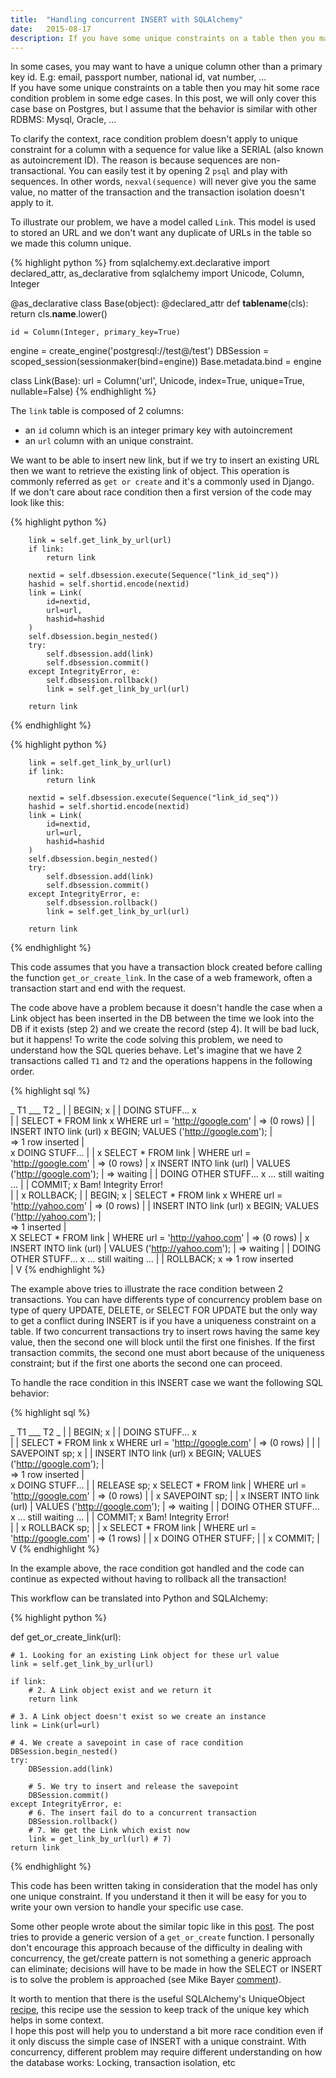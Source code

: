 ```yaml
---
title:  "Handling concurrent INSERT with SQLAlchemy"
date:   2015-08-17
description: If you have some unique constraints on a table then you may hit some race condition problem in some cases.    
---
```


In some cases, you may want to have a unique column other than a primary key id. 
E.g: email, passport number, national id, vat number, ...  
If you have some unique constraints on a table then you may hit some race condition problem in some edge cases. In this post, we will only cover this case base on Postgres, but I assume that the behavior is similar with other RDBMS: Mysql, Oracle, ... 

To clarify the context, race condition problem doesn't apply to unique constraint for a column with a sequence for value like a SERIAL (also known as autoincrement ID). The reason is because sequences are non-transactional. You can easily test it by opening 2 `psql` and play with sequences. In other words, `nexval(sequence)` will never give you the same value, no matter of the transaction and the transaction isolation doesn't apply to it. 

To illustrate our problem, we have a model called `Link`. This model is used to stored an URL and we don't want any duplicate of URLs in the table so we made this column unique.  

{% highlight python %}
from sqlalchemy.ext.declarative import declared_attr, as_declarative
from sqlalchemy import Unicode, Column, Integer

@as_declarative
class Base(object):
    @declared_attr
    def __tablename__(cls):
        return cls.__name__.lower()

    id = Column(Integer, primary_key=True)

engine = create_engine('postgresql://test@/test')
DBSession = scoped_session(sessionmaker(bind=engine))
Base.metadata.bind = engine

class Link(Base):
    url = Column('url', Unicode, index=True, unique=True, nullable=False)
{% endhighlight %}

The `link` table is composed of 2 columns: 

  - an `id` column which is an integer primary key with autoincrement 
  - an `url` column with an unique constraint.    

We want to be able to insert new link, but if we try to insert an existing URL then we want to retrieve the existing link of object. 
This operation is commonly referred as `get or create` and it's a commonly used in Django.   
If we don't care about race condition then a first version of the code may look like this: 

{% highlight python %}

        link = self.get_link_by_url(url)
        if link:
            return link

        nextid = self.dbsession.execute(Sequence("link_id_seq"))
        hashid = self.shortid.encode(nextid)
        link = Link(
            id=nextid,
            url=url,
            hashid=hashid
        )
        self.dbsession.begin_nested()
        try:
            self.dbsession.add(link)
            self.dbsession.commit()
        except IntegrityError, e:
            self.dbsession.rollback()
            link = self.get_link_by_url(url)

        return link

{% endhighlight %}

{% highlight python %}

        link = self.get_link_by_url(url)
        if link:
            return link

        nextid = self.dbsession.execute(Sequence("link_id_seq"))
        hashid = self.shortid.encode(nextid)
        link = Link(
            id=nextid,
            url=url,
            hashid=hashid
        )
        self.dbsession.begin_nested()
        try:
            self.dbsession.add(link)
            self.dbsession.commit()
        except IntegrityError, e:
            self.dbsession.rollback()
            link = self.get_link_by_url(url)

        return link

{% endhighlight %}

This code assumes that you have a transaction block created before calling the function `get_or_create_link`. In the case of a web framework, often a transaction start and end with the request. 

The code above have a problem because it doesn't handle the case 
when a Link object has been inserted in the DB 
between the time we look into the DB if it exists (step 2) and we create the record (step 4). It will be bad luck, but it happens! To write the code solving this problem, we need to understand how the SQL queries behave. 
Let's imagine that we have 2 transactions called `T1` and `T2` and the operations happens in the following order.

{% highlight sql %}

_               T1               ___                T2              _
                                  |
                                  |
BEGIN;                            x
                                  |
                                  |
DOING STUFF...                    x   
                                  |
                                  |
SELECT * FROM link                x
WHERE url = 'http://google.com'   |
=> (0 rows)                       |
                                  |
INSERT INTO link (url)            x   BEGIN;
VALUES ('http://google.com');     |       
=> 1 row inserted                 |       
                                  x   DOING STUFF... 
                                  |
                                  |
                                  x   SELECT * FROM link
                                  |   WHERE url = 'http://google.com'
                                  |   => (0 rows)
                                  |
                                  x   INSERT INTO link (url)
                                  |   VALUES ('http://google.com');
                                  |   => waiting
                                  |
                                  |
DOING OTHER STUFF...              x   ... still waiting ...
                                  |
                                  |
COMMIT;                           x   Bam! Integrity Error!  
                                  |
                                  |
                                  x   ROLLBACK;
                                  |
                                  | 
BEGIN;                            x
                                  |
SELECT * FROM link                x
WHERE url = 'http://yahoo.com'    |
=> (0 rows)                       |
                                  |
INSERT INTO link (url)            x   BEGIN;
VALUES ('http://yahoo.com');      |       
=> 1 inserted                     |       
                                  X   SELECT * FROM link 
                                  |   WHERE url = 'http://yahoo.com'
                                  |   => (0 rows)
                                  |
                                  x   INSERT INTO link (url)
                                  |   VALUES ('http://yahoo.com');
                                  |   => waiting
                                  |
                                  |
DOING OTHER STUFF...              x   ... still waiting ...
                                  |
                                  |
ROLLBACK;                         x   => 1 row inserted  
                                  |
                                  V
{% endhighlight %}

The example above tries to illustrate the race condition between 2 transactions. 
You can have differents type of concurrency problem base on type of query UPDATE, DELETE, or SELECT FOR UPDATE but the only way to get a conflict during INSERT is if you have a uniqueness constraint on a table. If two concurrent transactions try to insert rows having the same key value, then the second one will block until the first one finishes. If the first transaction commits, the second one must abort because of the uniqueness constraint; but if the first one aborts the second one can proceed.


To handle the race condition in this INSERT case we want the following SQL behavior:

{% highlight sql %}

_               T1               ___                T2              _
                                  |
                                  |
BEGIN;                            x
                                  |
                                  |
DOING STUFF...                    x   
                                  |
                                  |
SELECT * FROM link                x
WHERE url = 'http://google.com'   |
=> (0 rows)                       |
                                  |
                                  |
SAVEPOINT sp;                     x
                                  |
                                  |
INSERT INTO link (url)            x   BEGIN;
VALUES ('http://google.com');     |       
=> 1 row inserted                 |       
                                  x   DOING STUFF... 
                                  |
                                  |
RELEASE sp;                       x   SELECT * FROM link
                                  |   WHERE url = 'http://google.com'
                                  |   => (0 rows)
                                  |
                                  |
                                  x   SAVEPOINT sp;
                                  |
                                  |
                                  x   INSERT INTO link (url)
                                  |   VALUES ('http://google.com');
                                  |   => waiting
                                  |
                                  |
DOING OTHER STUFF...              x   ... still waiting ...
                                  |
                                  |
COMMIT;                           x   Bam! Integrity Error!  
                                  |
                                  |
                                  x   ROLLBACK sp;
                                  |
                                  |
                                  x   SELECT * FROM link
                                  |   WHERE url = 'http://google.com'
                                  |   => (1 rows)
                                  |
                                  | 
                                  x   DOING OTHER STUFF;
                                  |
                                  |
                                  x   COMMIT;
                                  |
                                  V
{% endhighlight %}

In the example above, the race condition got handled and the code can continue as expected without having to rollback all the transaction!    

This workflow can be translated into Python and SQLAlchemy:

{% highlight python %}

def get_or_create_link(url):

    # 1. Looking for an existing Link object for these url value
    link = self.get_link_by_url(url)

    if link:
        # 2. A Link object exist and we return it 
        return link

    # 3. A Link object doesn't exist so we create an instance
    link = Link(url=url)

    # 4. We create a savepoint in case of race condition 
    DBSession.begin_nested()
    try:
        DBSession.add(link) 

        # 5. We try to insert and release the savepoint
        DBSession.commit()     
    except IntegrityError, e:
        # 6. The insert fail do to a concurrent transaction  
        DBSession.rollback()
        # 7. We get the Link which exist now
        link = get_link_by_url(url) # 7)
    return link
{% endhighlight %}

This code has been written taking in consideration that the model has only one unique constraint. If you understand it then it will be easy for you to write your own version to handle your specific use case.

Some other people wrote about the similar topic like in this [post](http://skien.cc/blog/2014/01/15/sqlalchemy-and-race-conditions-implementing/). The post tries to provide a generic version of a `get_or_create` function. I personally don't encourage this approach because of the difficulty in dealing with concurrency, the get/create pattern is not something a generic approach can eliminate; decisions will have to be made in how the SELECT or INSERT is to solve the problem is approached (see Mike Bayer [comment](http://skien.cc/blog/2014/01/15/sqlalchemy-and-race-conditions-implementing/#comment-1202648190)).

It worth to mention that there is the useful SQLAlchemy's UniqueObject [recipe](https://bitbucket.org/zzzeek/sqlalchemy/wiki/UsageRecipes/UniqueObject), this recipe use the session to keep track of the unique key which helps in some context.  
I hope this post will help you to understand a bit more race condition even if it only discuss the simple case of INSERT with a unique constraint. With concurrency, different problem may require different understanding on how the database works: Locking, transaction isolation, etc 
